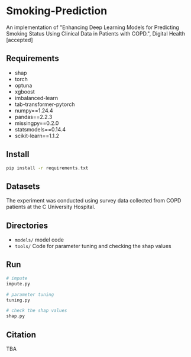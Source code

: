# Smoking-Prediction
An implementation of "Enhancing Deep Learning Models for Predicting Smoking Status Using Clinical Data in Patients with COPD.", Digital Health [accepted]

## Requirements
- shap
- torch
- optuna
- xgboost
- imbalanced-learn
- tab-transformer-pytorch
- numpy==1.24.4
- pandas==2.2.3
- missingpy==0.2.0
- statsmodels==0.14.4
- scikit-learn==1.1.2

## Install
```bash
pip install -r requirements.txt
```

## Datasets
The experiment was conducted using survey data collected from COPD patients at the C University Hospital.

## Directories
- `models/` model code
- `tools/` Code for parameter tuning and checking the shap values

## Run
```bash
# impute
impute.py

# parameter tuning
tuning.py

# check the shap values
shap.py
```

## Citation
TBA
